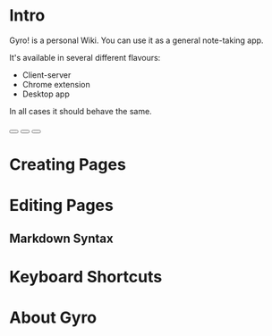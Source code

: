 # Intro

Gyro! is a personal Wiki. You can use it as a general note-taking app.

It's available in several different flavours:

* Client-server
* Chrome extension
* Desktop app

In all cases it should behave the same.

<button type="button" class="btn btn-info" aria-label="Edit Page"><span class="glyphicon glyphicon-edit" aria-hidden="true"></span></button>
<button type="button" class="btn btn-info" aria-label="New Page"><span class="glyphicon glyphicon-plus-sign" aria-hidden="true"></span></button>
<button type="button" class="btn btn-info" aria-label="Help"><span class="glyphicon glyphicon-question-sign" aria-hidden="true"></span></button>

# Creating Pages

# Editing Pages
## Markdown Syntax

# Keyboard Shortcuts

# About Gyro